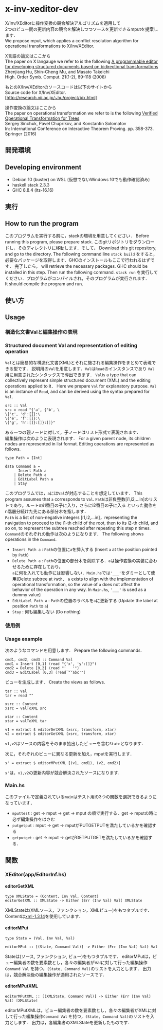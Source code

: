 # x-inv-xeditor-dev
X/Inv/XEditorに操作変換の競合解決アルゴリズムを適用して  
2つのビュー間の更新内容の競合を解決しつつソースを更新できるmputを提案します．  
We propose mput, which applies a conflict resolution algorithm for operational transformations to X/Inv/XEditor.

X言語の論文はここから  
The paper on X langauge we refer to is the following
[A programmable editor for developing structured documents based on bidirectional transformations](https://doi.org/10.1007/s10990-008-9025-5)  
Zhenjiang Hu, Shin-Cheng Mu, and Masato Takeichi  
High. Order Symb. Comput. 21(1-2),  89-118 (2008)

もとのX/Inv/XEditorのソースコードは以下のサイトから  
Source code for X/Inv/XEditor.  
[http://research.nii.ac.jp/~hu/project/bix.html]

操作変換の論文はここから  
The paper on operational transformation we refer to is the following
[Verified Operational Transformation for Trees](https://doi.org/10.1007/978-3-319-43144-4_22)  
Sergey Sinchuk, Pavel Chuprikov, and Konstantin Solomatov  
In: International Conference on Interactive Theorem Proving. pp. 358-373. Springer (2016)


## 開発環境
## Developing environment
* Debian 10 (buster) on WSL (仮想でないWindows 10でも動作確認済み)
* haskell stack 2.3.3
* GHC 8.8.4 (lts-16.16)

## 実行
## How to run the program
このプログラムを実行する前に，stackの環境を用意してください．
Before running this program, please prepare stack.
このgitリポジトリをダウンロードし，そのディレクトリに移動します．そして，
Download this git repository, and go to the directory. The following command line
`stack build`
をすると，必要なパッケージを取得します．GHCのインストールもここで行われるはずです．
完了したら，
will retrieve the necessary packages. GHC should be installed in this step.
Then run the following command.
`stack run`
を実行してください．プログラムがコンパイルされ，そのプログラムが実行されます．  
It should compile the program and run.

## 使い方
## Usage
### 構造化文書Valと編集操作の表現
### Structured document Val and representation of editing operation
`Val`とは簡易的な構造化文書(XML)とそれに施される編集操作をまとめて表現できる型です．
説明用の`Val`を用意します．`Val`は`Read`のインスタンスであり
`Val`用に用意されたシンタックスで導出できます．
`Val`is a type that can collectively represent simple structured document
(XML) and the editing operations applied to it．
Here we prepare `Val` for explanatory purpose. `Val` is an instance of `Read`,
and can be derived using the syntax prepared for `Val`.


```
src :: Val
src = read "{'a', {'b', \
\{'c', 'd':[]}:\
\{'e', 'f':[]}:\
\{'g', 'h':[]}:[]}:[]}"
```

ある一つの親ノードに対して，子ノードはリスト形式で表現されます．  
編集操作は次のように表現されます．
For a given parent node, its children nodes are represented in list format.
Editing operations are represented as follows.

```
type Path = [Int]

data Command a =
      Insert Path a
	| Delete Path a
	| EditLabel Path a
	| Stay
```

このプログラムでは，`a`には`Val`が対応することを想定しています． 
This program assumes that `a` corresponds to `Val`.
`Path`は非負整数\[i1,i2,...in\]のリストであり，ルートのi1番目の子に入り，さらにi2番目の子に入る
といった動作をn階層分続けた先にある部分木を指します．  
`Path` is a list of non-negative integers \[i1,i2,...in\]，representing the navigation
to proceed to the i1-th child of the root, then to its i2-th child, and so on,
to represent the subtree reached after repeating this step n times.
`Command`のそれぞれの動作は次のようになります．
The following shows operations in the `Command`.

* `Insert Path a` : `Path`の位置に`a`を挿入する  (Insert `a` at the position pointed by `Path`)
* `Delete Path a` : `Path`の位置の部分木を削除する．`a`は操作変換の実装に合わせるために存在しており，  
`a`に何を入れても動作には影響しない．`Main.hs`では`'___'`をダミーとして使用(Delete subtree at `Path`．
`a` exists to align with the implementation of operational transformation,
so the value of `a` does not affect the behavior of the operation in any way.
In `Main.hs`, `'___'` is used as a dummy value)
* `EditLabel Path a` : `Path`の位置のラベルを`a`に更新する (Update the label at position `Path` to  `a`)
* `Stay` : 何も編集しない (Do nothing)

### 使用例
### Usage example
次のようなコマンドを用意します．
Prepare the following commands.

```
cmd1, cmd2, cmd3 :: Command Val
cmd1 = Insert [0,1] (read "{'x', 'y':[]}")
cmd2 = Delete [0,2] (read "'___'")
cmd3 = EditLabel [0,3] (read "'abc'")
```

ビューを生成します．
Create the views as follows.

```
tar :: Val
tar = read ""

xsrc :: Content
xsrc = valToXML src

xtar :: Content
xtar = valToXML tar

v1 = extract $ editorGetXML (xsrc, transform, xtar)
v2 = extract $ editorGetXML (xsrc, transform, xtar)
```

`v1,v2`はソースの内容をそのまま抽出したビューを含む`State`となります．

次に，それぞれのビューに異なる更新を加え，mputを実行します．

```
s' = extract $ editorMPutXML [(v1, cmd1), (v2, cmd2)]
```

`s'`は，`v1,v2`の更新内容が競合解決されたソースになります．

### Main.hs
このファイルで定義されている`main`はテスト用の3つの関数を選択できるようになっています．

* `mputtest` : get -> mput -> get -> mput の順で実行する．get -> mputの時に必ず編集操作をはさむ
* `putgetput` : mput -> get -> mputがPUTGETPUTを満たしているかを確認する
* `getputget` : get -> mput -> getがGETPUTGETを満たしているかを確認する．

## 関数
### XEditor(app/EditorInf.hs)

#### editorGetXML
```
type XMLState = (Content, Inv Val, Content)
editorGetXML :: XMLState -> Either (Err (Inv Val) Val) XMLState
```
XMLStateは(XMLソース，ファンクション，XMLビュー)をもつタプルです．
Contentは[xml-1.3.14](https://hackage.haskell.org/package/xml-1.3.14)を使用しています．

#### editorMPut
```
type State = (Val, Inv Val, Val)

editorMPut :: [(State, Command Val)] -> Either (Err (Inv Val) Val) Val
```
Stateは(ソース, ファンクション, ビュー)をもつタプルです．
editorMPutは，ビュー編集者の数を要素数とし，各々の編集者がValに対して行った編集操作`Command Val`
を持つ，`(State, Command Val)`のリストを入力とします．
出力は，競合解決後の編集操作が適用されたソースです．

#### editorMPutXML
```
editorMPutXML :: [(XMLState, Command Val)] -> Either (Err (Inv Val) Val) [XMLState]
```
editorMPutXMLは，ビュー編集者の数を要素数とし，各々の編集者がXMLに対して行った編集操作`Command Val`
を持つ，`(State, Command Val)`のリストを入力とします．
出力は，各編集者のXMLStateを更新したものです．
